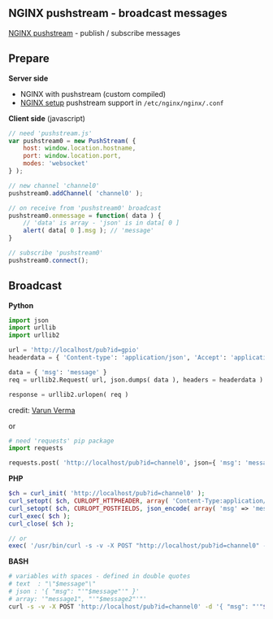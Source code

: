 NGINX pushstream - broadcast messages
---
[NGINX pushstream](https://github.com/wandenberg/nginx-push-stream-module) - publish / subscribe messages  

## Prepare
**Server side**
- NGINX with pushstream (custom compiled)
- [NGINX setup](https://github.com/wandenberg/nginx-push-stream-module#basic-configuration) pushstream support in `/etc/nginx/nginx/.conf`

**Client side** (javascript)  
```js
// need 'pushstream.js'
var pushstream0 = new PushStream( {
	host: window.location.hostname,
	port: window.location.port,
	modes: 'websocket'
} );

// new channel 'channel0'
pushstream0.addChannel( 'channel0' );

// on receive from 'pushstream0' broadcast
pushstream0.onmessage = function( data ) {
	// 'data' is array - 'json' is in data[ 0 ] 
	alert( data[ 0 ].msg ); // 'message'
}

// subscribe 'pushstream0'
pushstream0.connect();
```

## Broadcast
**Python**
```python
import json
import urllib
import urllib2

url = 'http://localhost/pub?id=gpio'
headerdata = { 'Content-type': 'application/json', 'Accept': 'application/json' }

data = { 'msg': 'message' }
req = urllib2.Request( url, json.dumps( data ), headers = headerdata )

response = urllib2.urlopen( req )
```
credit: [Varun Verma](https://varunver.wordpress.com/2013/05/20/python-post-json-data-curl-equivalent-in-python-using-urllib2/)  

or
```python
# need 'requests' pip package
import requests

requests.post( 'http://localhost/pub?id=channel0', json={ 'msg': 'message' } )
```

**PHP**
```php
$ch = curl_init( 'http://localhost/pub?id=channel0' );
curl_setopt( $ch, CURLOPT_HTTPHEADER, array( 'Content-Type:application/json' ) );
curl_setopt( $ch, CURLOPT_POSTFIELDS, json_encode( array( 'msg' => 'message' ) ) );
curl_exec( $ch );
curl_close( $ch );

// or
exec( '/usr/bin/curl -s -v -X POST "http://localhost/pub?id=channel0" -d "{ \"msg\": \"message\" }"' );
```

**BASH**
```sh
# variables with spaces - defined in double quotes
# text  : "\"$message"\"
# json : '{ "msg": "'"$message"'" }'
# array: '"message1", "'"$message2"'"'
curl -s -v -X POST 'http://localhost/pub?id=channel0' -d '{ "msg": "'"$message"'" }'
```
